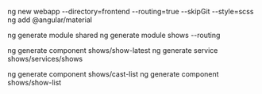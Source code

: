 


ng new webapp --directory=frontend --routing=true --skipGit --style=scss
ng add @angular/material

ng generate module shared
ng generate module shows --routing

ng generate component shows/show-latest
ng generate service shows/services/shows

ng generate component shows/cast-list
ng generate component shows/show-list